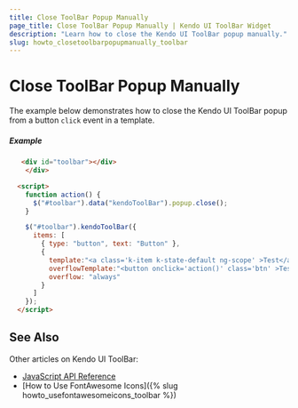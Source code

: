 ```yaml
---
title: Close ToolBar Popup Manually
page_title: Close ToolBar Popup Manually | Kendo UI ToolBar Widget
description: "Learn how to close the Kendo UI ToolBar popup manually."
slug: howto_closetoolbarpopupmanually_toolbar
---
```


# Close ToolBar Popup Manually

The example below demonstrates how to close the Kendo UI ToolBar popup from a button `click` event in a template.

##### Example

```html
   <div id="toolbar"></div>
    </div>

  <script>
    function action() {
      $("#toolbar").data("kendoToolBar").popup.close();
    }

    $("#toolbar").kendoToolBar({
      items: [
        { type: "button", text: "Button" },
        {
          template:"<a class='k-item k-state-default ng-scope' >Test</a>",
          overflowTemplate:"<button onclick='action()' class='btn' >Test</button>",
          overflow: "always"
        }
      ]
    });
  </script>
```

## See Also

Other articles on Kendo UI ToolBar:

* [JavaScript API Reference](/api/javascript/ui/toolbar)
* [How to Use FontAwesome Icons]({% slug howto_usefontawesomeicons_toolbar %})